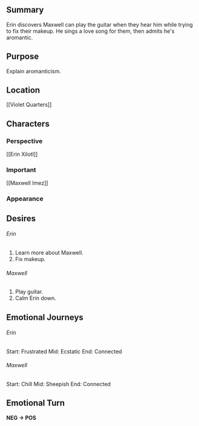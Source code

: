 ## Summary
Erin discovers Maxwell can play the guitar when they hear him while trying to fix their makeup. He sings a love song for them, then admits he's aromantic.
## Purpose
Explain aromanticism.
## Location
[[Violet Quarters]]
## Characters 
### Perspective
[[Erin Xilotl]]
### Important
[[Maxwell Imez]]
### Appearance
## Desires
###### Erin
1. Learn more about Maxwell.
2. Fix makeup.
###### Maxwell
1. Play guitar.
2. Calm Erin down.
## Emotional Journeys
###### Erin
Start: Frustrated
Mid: Ecstatic
End: Connected
###### Maxwell
Start: Chill
Mid: Sheepish
End: Connected
## Emotional Turn
**NEG -> POS**